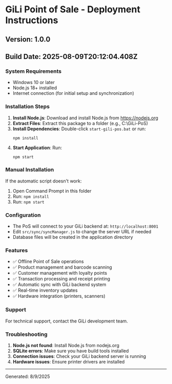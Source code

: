 # GiLi Point of Sale - Deployment Instructions

## Version: 1.0.0
## Build Date: 2025-08-09T20:12:04.408Z

### System Requirements
- Windows 10 or later
- Node.js 18+ installed
- Internet connection (for initial setup and synchronization)

### Installation Steps

1. **Install Node.js**: Download and install Node.js from https://nodejs.org
2. **Extract Files**: Extract this package to a folder (e.g., C:\GiLi-PoS\)
3. **Install Dependencies**: Double-click `start-gili-pos.bat` or run:
   ```
   npm install
   ```
4. **Start Application**: Run:
   ```
   npm start
   ```

### Manual Installation
If the automatic script doesn't work:

1. Open Command Prompt in this folder
2. Run: `npm install`
3. Run: `npm start`

### Configuration
- The PoS will connect to your GiLi backend at: `http://localhost:8001`
- Edit `src/sync/syncManager.js` to change the server URL if needed
- Database files will be created in the application directory

### Features
- ✅ Offline Point of Sale operations
- ✅ Product management and barcode scanning
- ✅ Customer management with loyalty points
- ✅ Transaction processing and receipt printing
- ✅ Automatic sync with GiLi backend system
- ✅ Real-time inventory updates
- ✅ Hardware integration (printers, scanners)

### Support
For technical support, contact the GiLi development team.

### Troubleshooting
1. **Node.js not found**: Install Node.js from nodejs.org
2. **SQLite errors**: Make sure you have build tools installed
3. **Connection issues**: Check your GiLi backend server is running
4. **Hardware issues**: Ensure printer drivers are installed

---
Generated: 8/9/2025
